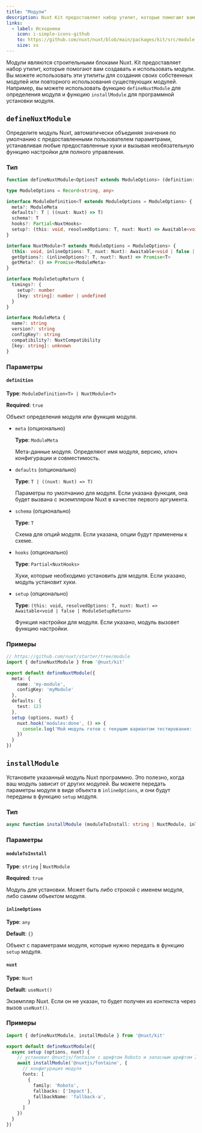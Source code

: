 ```yaml
---
title: "Модули"
description: Nuxt Kit предоставляет набор утилит, которые помогают вам создавать и использовать модули. Вы можете использовать эти утилиты для создания своих собственных модулей или повторного использования существующих модулей.
links:
  - label: Исходники
    icon: i-simple-icons-github
    to: https://github.com/nuxt/nuxt/blob/main/packages/kit/src/module
    size: xs
---
```


Модули являются строительными блоками Nuxt. Kit предоставляет набор утилит, которые помогают вам создавать и использовать модули. Вы можете использовать эти утилиты для создания своих собственных модулей или повторного использования существующих модулей. Например, вы можете использовать функцию `defineNuxtModule` для определения модуля и функцию `installModule` для программной установки модуля.

## `defineNuxtModule`

Определите модуль Nuxt, автоматически объединяя значения по умолчанию с предоставленными пользователем параметрами, устанавливая любые предоставленные хуки и вызывая необязательную функцию настройки для полного управления.

### Тип

```ts
function defineNuxtModule<OptionsT extends ModuleOptions> (definition: ModuleDefinition<OptionsT> | NuxtModule<OptionsT>): NuxtModule<OptionsT>

type ModuleOptions = Record<string, any>

interface ModuleDefinition<T extends ModuleOptions = ModuleOptions> {
  meta?: ModuleMeta
  defaults?: T | ((nuxt: Nuxt) => T)
  schema?: T
  hooks?: Partial<NuxtHooks>
  setup?: (this: void, resolvedOptions: T, nuxt: Nuxt) => Awaitable<void | false | ModuleSetupReturn>
}

interface NuxtModule<T extends ModuleOptions = ModuleOptions> {
  (this: void, inlineOptions: T, nuxt: Nuxt): Awaitable<void | false | ModuleSetupReturn>
  getOptions?: (inlineOptions?: T, nuxt?: Nuxt) => Promise<T>
  getMeta?: () => Promise<ModuleMeta>
}

interface ModuleSetupReturn {
  timings?: {
    setup?: number
    [key: string]: number | undefined
  }
}

interface ModuleMeta {
  name?: string
  version?: string
  configKey?: string
  compatibility?: NuxtCompatibility
  [key: string]: unknown
}
```

### Параметры

#### `definition`

**Type**: `ModuleDefinition<T> | NuxtModule<T>`

**Required**: `true`

Объект определения модуля или функция модуля.

- `meta` (опционально)

  **Type**: `ModuleMeta`

  Мета-данные модуля. Определяют имя модуля, версию, ключ конфигурации и совместимость.

- `defaults` (опционально)

  **Type**: `T | ((nuxt: Nuxt) => T)`

  Параметры по умолчанию для модуля. Если указана функция, она будет вызвана с экземпляром Nuxt в качестве первого аргумента.

- `schema` (опционально)

  **Type**: `T`

  Схема для опций модуля. Если указана, опции будут применены к схеме.

- `hooks` (опционально)

  **Type**: `Partial<NuxtHooks>`

  Хуки, которые необходимо установить для модуля. Если указано, модуль установит хуки.

- `setup` (опционально)

  **Type**: `(this: void, resolvedOptions: T, nuxt: Nuxt) => Awaitable<void | false | ModuleSetupReturn>`

  Функция настройки для модуля. Если указано, модуль вызовет функцию настройки.

### Примеры

```ts
// https://github.com/nuxt/starter/tree/module
import { defineNuxtModule } from '@nuxt/kit'

export default defineNuxtModule({
  meta: {
    name: 'my-module',
    configKey: 'myModule'
  },
  defaults: {
    test: 123
  },
  setup (options, nuxt) {
    nuxt.hook('modules:done', () => {
      console.log('Мой модуль готов с текущим вариантом тестирования: ', options.test)
    })
  }
})
```

## `installModule`

Установите указанный модуль Nuxt программно. Это полезно, когда ваш модуль зависит от других модулей. Вы можете передать параметры модуля в виде объекта в `inlineOptions`, и они будут переданы в функцию `setup` модуля.

### Тип

```ts
async function installModule (moduleToInstall: string | NuxtModule, inlineOptions?: any, nuxt?: Nuxt)
```

### Параметры

#### `moduleToInstall`

**Type**: `string` | `NuxtModule`

**Required**: `true`

Модуль для установки. Может быть либо строкой с именем модуля, либо самим объектом модуля.

#### `inlineOptions`

**Type**: `any`

**Default**: `{}`

Объект с параметрами модуля, которые нужно передать в функцию `setup` модуля.

#### `nuxt`

**Type**: `Nuxt`

**Default**: `useNuxt()`

Экземпляр Nuxt. Если он не указан, то будет получен из контекста через вызов `useNuxt()`.

### Примеры

```ts
import { defineNuxtModule, installModule } from '@nuxt/kit'

export default defineNuxtModule({
  async setup (options, nuxt) {
    // установит @nuxtjs/fontaine с шрифтом Roboto и запасным шрифтом Impact
    await installModule('@nuxtjs/fontaine', {
      // конфигурация модуля
      fonts: [
        {
          family: 'Roboto',
          fallbacks: ['Impact'],
          fallbackName: 'fallback-a',
        }
      ]
    })
  }
})
```
